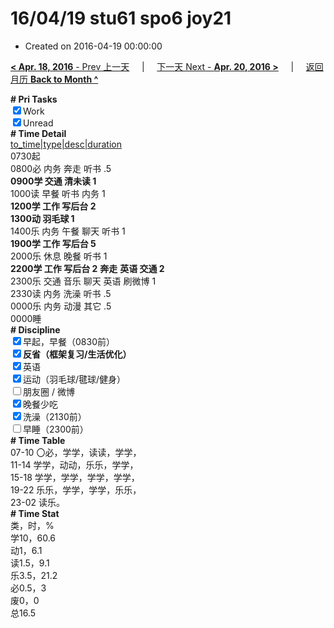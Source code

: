 # 16/04/19 stu61 spo6 joy21

- Created on 2016-04-19 00:00:00

[**< Apr. 18, 2016** - Prev 上一天](/lifelogs/2016/04/d18.md) &nbsp; &nbsp; | &nbsp; &nbsp; [下一天 Next - **Apr. 20, 2016 >**](/lifelogs/2016/04/d20.md) &nbsp; &nbsp; |  &nbsp; &nbsp; [返回月历 **Back to Month ^**](/lifelogs/2016/04/index.md)
<br/><div><b># Pri Tasks</b></div><div><input checked="true" type="checkbox"/>Work</div><div><input checked="true" type="checkbox"/>Unread</div><div><b># Time Detail</b></div><div><u>to_time|type|desc|duration</u></div><div>0730起</div><div>0800必 内务 奔走 听书 .5</div><div><b>0900学 交通 清未读 1</b></div><div>1000读 早餐 听书 内务 1</div><div><b>1200学 工作 写后台 2</b></div><div><b>1300动 羽毛球 1</b></div><div>1400乐 内务 午餐 聊天 听书 1</div><div><b>1900学 工作 写后台 5</b></div><div>2000乐 休息 晚餐 听书 1</div><div><b>2200学 工作 写后台 2</b> <b>奔走</b> <b>英语 </b><b>交通 2</b></div><div>2300乐 交通 音乐 聊天 英语 刷微博 1</div><div>2330读 内务 洗澡 听书 .5</div><div>0000乐 内务 动漫 其它 .5</div><div>0000睡</div><div><b># Discipline</b></div><div><input checked="true" type="checkbox"/>早起，早餐（0830前）</div><div><b><input checked="true" type="checkbox"/></b><b>反省（框架复习/生活优化）</b></div><div><input checked="true" type="checkbox"/>英语</div><div><input checked="true" type="checkbox"/>运动（羽毛球/毽球/健身）</div><div><input type="checkbox"/>朋友圈 / 微博</div><div><input checked="true" type="checkbox"/>晚餐少吃</div><div><input checked="true" type="checkbox"/>洗澡（2130前）</div><div><input type="checkbox"/>早睡（2300前）</div><div><b># Time Table</b></div><div>07-10 〇必，学学，读读，学学，</div><div>11-14 学学，动动，乐乐，学学，</div><div>15-18 学学，学学，学学，学学，</div><div>19-22 乐乐，学学，学学，乐乐，</div><div>23-02 读乐。</div><div><b># Time Stat</b></div><div>类，时，%</div><div>学10，60.6</div><div>动1，6.1</div><div>读1.5，9.1</div><div>乐3.5，21.2</div><div>必0.5，3</div><div>废0，0</div><div>总16.5</div>
